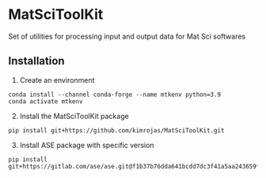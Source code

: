 # MatSciToolKit
Set of utilities for processing input and output data for Mat Sci softwares


## Installation

1. Create an environment
```
conda install --channel conda-forge --name mtkenv python=3.9
conda activate mtkenv
```

2. Install the MatSciToolKit package
```
pip install git+https://github.com/kimrojas/MatSciToolKit.git
```

3. Install ASE package with specific version
```
pip install git+https://gitlab.com/ase/ase.git@f1b37b76dda641bcdd7dc3f41a5aa243659f4a99
```

